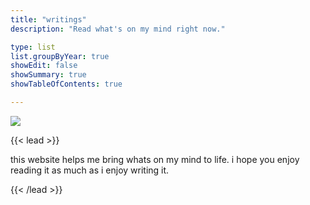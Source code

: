 ```yaml
---
title: "writings"
description: "Read what's on my mind right now."

type: list
list.groupByYear: true
showEdit: false
showSummary: true
showTableOfContents: true

---
```


![][image-1]

{{< lead >}}

this website helps me bring whats on my  mind to life. i hope you enjoy reading it as much as i enjoy writing it.

{{< /lead >}}

[image-1]:	cover.png
